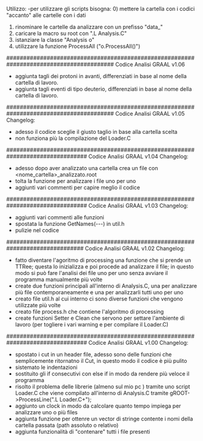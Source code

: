 Utilizzo:
-per utilizzare gli scripts bisogna:
  0) mettere la cartella con i codici "accanto" alle cartelle con i dati
  1) rinominare le cartelle da analizzare con un prefisso "data_"
  2) caricare la macro su root con ".L Analysis.C"
  3) istanziare la classe "Analysis o"
  4) utilizzare la funzione ProcessAll ("o.ProcessAll()")

########################################################################################
Codice Analisi GRAAL v1.06
- aggiunta tagli dei protoni in avanti, differenziati in base al nome della cartella di lavoro.
- aggiunta tagli eventi di tipo deuterio, differenziati in base al nome della cartella di lavoro.

########################################################################################
Codice Analisi GRAAL v1.05
Changelog:
- adesso il codice sceglie il giusto taglio in base alla cartella scelta
- non funziona più la compilazione del Loader.C

################################################################################
Codice Analisi GRAAL v1.04
Changelog:
- adesso dopo aver analizzato una cartella crea un file con <nome_cartella>_analizzato.root
- tolta la funzione per analizzare i file uno per uno
- aggiunti vari commenti per capire meglio il codice

################################################################################
Codice Analisi GRAAL v1.03
Changelog:
- aggiunti vari commenti alle funzioni
- spostata la funzione GetNames(---) in util.h
- pulizie nel codice

###############################################################################
Codice Analisi GRAAL v1.02
Changelog:
- fatto diventare l'agoritmo di processing una funzione che si prende un TTRee; questa lo inizializza e poi procede ad analizzare il file; in questo modo si può fare l'analisi dei file uno per uno senza avviare il programma manualmente più volte
- create due funzioni principali all'interno di Analysis.C, una per analizzare più file contemporaneamente e una per analizzarli tutti uno per uno
- creato file util.h al cui interno ci sono diverse funzioni che vengono utilizzate più volte
- creato file process.h che contiene l'algoritmo di processing
- create funzioni Setter e Clean che servono per settare l'ambiente di lavoro (per togliere i vari warning e per compilare il Loader.C)

################################################################################
Codice Analisi GRAAL v1.00
Changelog:
- spostato i cut in un header file, adesso sono delle funzioni che semplicemente ritornatno il Cut, in questo modo il codice è più pulito
- sistemato le indentazioni
- sostituito gli if consecutivi con else if in modo da rendere più veloce il programma
- risolto il problema delle librerie (almeno sul mio pc ) tramite uno script Loader.C che viene compilato all'interno di Analysis.C tramite   gROOT->ProcessLine(".L Loader.C+");
- aggiunto un clock in modo da calcolare quanto tempo impiega per analizzare uno o più files
- aggiunta funzione per ottenre un vector di stringe contente i nomi della cartella passata (path assoluto o relativo)
- aggiunta funzionalità di "contenare" tutti i file presenti
